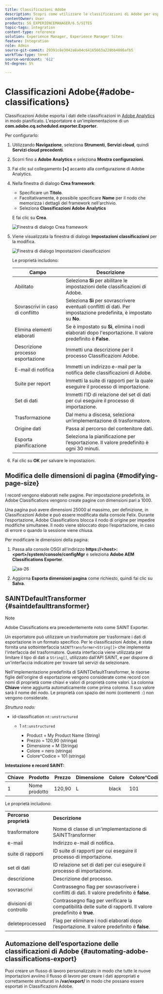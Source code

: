 ```yaml
---
title: Classificazioni Adobe
description: Scopri come utilizzare le classificazioni di Adobe per esportare i dati delle classificazioni in Adobe Analytics.
contentOwner: User
products: SG_EXPERIENCEMANAGER/6.5/SITES
topic-tags: integration
content-type: reference
solution: Experience Manager, Experience Manager Sites
feature: Integration
role: Admin
source-git-commit: 29391c8e3042a8a04c64165663a228bb4886afb5
workflow-type: tm+mt
source-wordcount: '612'
ht-degree: 5%

---
```


# Classificazioni Adobe{#adobe-classifications}

Classificazioni Adobe esporta i dati delle classificazioni in [Adobe Analytics](/help/sites-administering/adobeanalytics.md) in modo pianificato. L&#39;esportatore è un&#39;implementazione di un **com.adobe.cq.scheduled.exporter.Exporter**.

Per configurarlo:

1. Utilizzando **Navigazione**, seleziona **Strumenti**, **Servizi cloud**, quindi **Servizi cloud precedenti**.
1. Scorri fino a **Adobe Analytics** e seleziona **Mostra configurazioni**.
1. Fai clic sul collegamento **[+]** accanto alla configurazione di Adobe Analytics.

1. Nella finestra di dialogo **Crea framework**:

   * Specificare un **Titolo**.
   * Facoltativamente, è possibile specificare **Name** per il nodo che memorizza i dettagli del framework nell&#39;archivio.
   * Seleziona **Classificazioni Adobe Analytics**

   E fai clic su **Crea**.

   ![Finestra di dialogo Crea framework](assets/aa-25.png)

1. Viene visualizzata la finestra di dialogo **Impostazioni classificazioni** per la modifica.

   ![Finestra di dialogo Impostazioni classificazioni](assets/aa-classifications-settings.png)

   Le proprietà includono:

   | **Campo** | **Descrizione** |
   |---|---|
   | Abilitato | Seleziona **Sì** per abilitare le impostazioni delle classificazioni di Adobe. |
   | Sovrascrivi in caso di conflitto | Seleziona **Sì** per sovrascrivere eventuali conflitti di dati. Per impostazione predefinita, è impostato su **No**. |
   | Elimina elementi elaborati | Se è impostato su **Sì**, elimina i nodi elaborati dopo l&#39;esportazione. Il valore predefinito è **False**. |
   | Descrizione processo esportazione | Immetti una descrizione per il processo Classificazioni Adobe. |
   | E-mail di notifica | Immetti un indirizzo e-mail per la notifica delle classificazioni di Adobe. |
   | Suite per report | Immetti la suite di rapporti per la quale eseguire il processo di importazione. |
   | Set di dati | Immetti l’ID di relazione del set di dati per cui eseguire il processo di importazione. |
   | Trasformazione | Dal menu a discesa, seleziona un’implementazione di trasformatore. |
   | Origine dati | Passa al percorso del contenitore dati. |
   | Esporta pianificazione | Seleziona la pianificazione per l’esportazione. Il valore predefinito è ogni 30 minuti. |

1. Fai clic su **OK** per salvare le impostazioni.

## Modifica delle dimensioni di pagina {#modifying-page-size}

I record vengono elaborati nelle pagine. Per impostazione predefinita, in Adobe Classifications vengono create pagine con dimensioni pari a 1000.

Una pagina può avere dimensioni 25000 al massimo, per definizione, in Classificazioni Adobe e può essere modificata dalla console Felix. Durante l’esportazione, Adobe Classifications blocca il nodo di origine per impedire modifiche simultanee. Il nodo viene sbloccato dopo l’esportazione, in caso di errore o quando la sessione viene chiusa.

Per modificare le dimensioni della pagina:

1. Passa alla console OSGI all&#39;indirizzo **https://&lt;host>:&lt;port>/system/console/configMgr** e seleziona **Adobe AEM Classifications Exporter**.

   ![aa-26](assets/aa-26.png)

1. Aggiorna **Esporta dimensioni pagina** come richiesto, quindi fai clic su **Salva**.

## SAINTDefaultTransformer {#saintdefaulttransformer}

>[!NOTE]
>
>Adobe Classifications era precedentemente noto come SAINT Exporter.

Un esportatore può utilizzare un trasformatore per trasformare i dati di esportazione in un formato specifico. Per le classificazioni Adobe, è stata fornita una sottointerfaccia `SAINTTransformer<String[]>` che implementa l&#39;interfaccia del trasformatore. Questa interfaccia viene utilizzata per limitare il tipo di dati a `String[]`, utilizzato dall&#39;API SAINT, e per disporre di un&#39;interfaccia indicatore per trovare tali servizi da selezionare.

Nell&#39;implementazione predefinita di SAINTDefaultTransformer, le risorse figlie dell&#39;origine di esportazione vengono considerate come record con nomi di proprietà come chiavi e valori di proprietà come valori. La colonna **Chiave** viene aggiunta automaticamente come prima colonna. Il suo valore sarà il nome del nodo. Le proprietà con spazio dei nomi (contenenti `:`) non vengono considerate.

*Struttura nodo:*

* id-classification `nt:unstructured`

   * 1 `nt:unstructured`

      * Product = My Product Name (String)
      * Prezzo = 120,90 (stringa)
      * Dimensione = M (Stringa)
      * Colore = nero (stringa)
      * Colore^Codice = 101 (stringa)

**Intestazione e record SAINT:**

| **Chiave** | **Prodotto** | **Prezzo** | **Dimensione** | **Colore** | **Colore^Codice** |
|---|---|---|---|---|---|
| 1 | Nome prodotto | 120,90 | L | black | 101 |

Le proprietà includono:

<table>
 <tbody>
  <tr>
   <td><strong>Percorso proprietà</strong></td>
   <td><strong>Descrizione</strong></td>
  </tr>
  <tr>
   <td>trasformatore</td>
   <td>Nome di classe di un'implementazione di SAINTTransformer</td>
  </tr>
  <tr>
   <td>e-mail</td>
   <td>Indirizzo e-mail di notifica.</td>
  </tr>
  <tr>
   <td>suite di rapporti</td>
   <td>ID suite di rapporti per cui eseguire il processo di importazione. </td>
  </tr>
  <tr>
   <td>set di dati</td>
   <td>ID relazione set di dati per cui eseguire il processo di importazione. </td>
  </tr>
  <tr>
   <td>descrizione</td>
   <td>Descrizione del processo. <br /> </td>
  </tr>
  <tr>
   <td>sovrascrivi</td>
   <td>Contrassegno flag per sovrascrivere i conflitti di dati. Il valore predefinito è <strong>false</strong>.</td>
  </tr>
  <tr>
   <td>divisioni di controllo</td>
   <td>Contrassegno flag per verificare la compatibilità delle suite di rapporti. Il valore predefinito è <strong>true</strong>.</td>
  </tr>
  <tr>
   <td>deleteprocessed</td>
   <td>Flag per eliminare i nodi elaborati dopo l’esportazione. Il valore predefinito è <strong>false</strong>.</td>
  </tr>
 </tbody>
</table>

## Automazione dell’esportazione delle classificazioni di Adobe {#automating-adobe-classifications-export}

Puoi creare un flusso di lavoro personalizzato in modo che tutte le nuove importazioni avviino il flusso di lavoro per creare i dati appropriati e correttamente strutturati in **/var/export/** in modo che possano essere esportati in Classificazioni Adobe.
